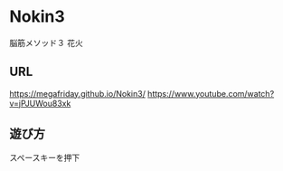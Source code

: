 # Nokin3
脳筋メソッド３
花火

## URL
https://megafriday.github.io/Nokin3/
https://www.youtube.com/watch?v=jPJUWou83xk

## 遊び方
スペースキーを押下
